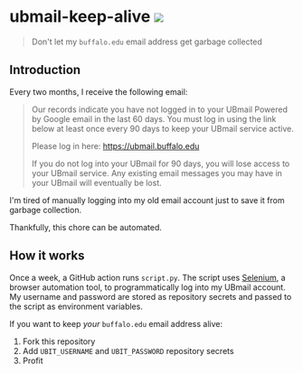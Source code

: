 # ubmail-keep-alive ![](https://github.com/mackorone/ubmail-keep-alive/actions/workflows/main.yml/badge.svg)

> Don't let my `buffalo.edu` email address get garbage collected

## Introduction

Every two months, I receive the following email:

> Our records indicate you have not logged in to your UBmail Powered by Google email in the last 60 days. You must log in using the link below at least once every 90 days to keep your UBmail service active.
>
> Please log in here: https://ubmail.buffalo.edu
>
> If you do not log into your UBmail for 90 days, you will lose access to your UBmail service. Any existing email messages you may have in your UBmail will eventually be lost.

I'm tired of manually logging into my old email account just to save it from garbage collection.

Thankfully, this chore can be automated.

## How it works

Once a week, a GitHub action runs `script.py`. The script uses
[Selenium](https://www.selenium.dev/), a browser automation tool, to
programmatically log into my UBmail account. My username and password are
stored as repository secrets and passed to the script as environment variables.

If you want to keep *your* `buffalo.edu` email address alive:
1. Fork this repository
1. Add `UBIT_USERNAME` and `UBIT_PASSWORD` repository secrets
1. Profit
